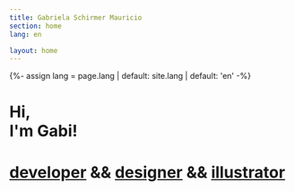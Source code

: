 ```yaml
---
title: Gabriela Schirmer Mauricio
section: home
lang: en

layout: home
---
```

{%- assign lang = page.lang | default: site.lang | default: 'en' -%}

<h1>
  Hi,<br>
  I'm Gabi!<br>
</h1>
<h1>
  <a class="gsm-link" href="{{ site.menu[lang].portfolio.link | prepend: site.url }}/development">developer</a>
  <span class="gsm-home__and">&&</span>
  <a class="gsm-link" href="{{ site.menu[lang].portfolio.link | prepend: site.url }}/design">designer</a>
  <span class="gsm-home__and">&&</span>
  <a class="gsm-link" href="{{ site.menu[lang].portfolio.link | prepend: site.url }}/illustration">illustrator</a>
</h1>
